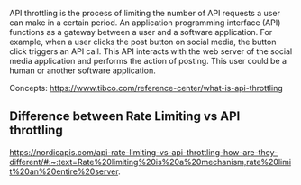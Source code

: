 
API throttling is the process of limiting the number of API requests a user can 
make in a certain period. An application programming interface (API) functions 
as a gateway between a user and a software application. For example, when a user
 clicks the post button on social media, the button click triggers an API call. 
 This API interacts with the web server of the social media application and 
 performs the action of posting. This user could be a human or another software 
 application.

Concepts: 
  https://www.tibco.com/reference-center/what-is-api-throttling
  
Difference between Rate Limiting vs API throttling
-------------------------------------------------
https://nordicapis.com/api-rate-limiting-vs-api-throttling-how-are-they-different/#:~:text=Rate%20limiting%20is%20a%20mechanism,rate%20limit%20an%20entire%20server.
